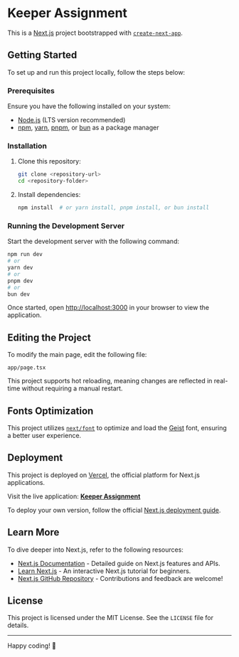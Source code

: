 # Keeper Assignment

This is a [Next.js](https://nextjs.org) project bootstrapped with [`create-next-app`](https://nextjs.org/docs/app/api-reference/cli/create-next-app).

## Getting Started

To set up and run this project locally, follow the steps below:

### Prerequisites
Ensure you have the following installed on your system:
- [Node.js](https://nodejs.org/) (LTS version recommended)
- [npm](https://www.npmjs.com/), [yarn](https://yarnpkg.com/), [pnpm](https://pnpm.io/), or [bun](https://bun.sh/) as a package manager

### Installation
1. Clone this repository:
   ```bash
   git clone <repository-url>
   cd <repository-folder>
   ```
2. Install dependencies:
   ```bash
   npm install  # or yarn install, pnpm install, or bun install
   ```

### Running the Development Server

Start the development server with the following command:
```bash
npm run dev
# or
yarn dev
# or
pnpm dev
# or
bun dev
```

Once started, open [http://localhost:3000](http://localhost:3000) in your browser to view the application.

## Editing the Project

To modify the main page, edit the following file:
```
app/page.tsx
```
This project supports hot reloading, meaning changes are reflected in real-time without requiring a manual restart.

## Fonts Optimization

This project utilizes [`next/font`](https://nextjs.org/docs/app/building-your-application/optimizing/fonts) to optimize and load the [Geist](https://vercel.com/font) font, ensuring a better user experience.

## Deployment

This project is deployed on [Vercel](https://vercel.com), the official platform for Next.js applications.

Visit the live application: **[Keeper Assignment](https://keeperassignment.vercel.app)**

To deploy your own version, follow the official [Next.js deployment guide](https://nextjs.org/docs/app/building-your-application/deploying).


## Learn More

To dive deeper into Next.js, refer to the following resources:
- [Next.js Documentation](https://nextjs.org/docs) - Detailed guide on Next.js features and APIs.
- [Learn Next.js](https://nextjs.org/learn) - An interactive Next.js tutorial for beginners.
- [Next.js GitHub Repository](https://github.com/vercel/next.js) - Contributions and feedback are welcome!


## License

This project is licensed under the MIT License. See the `LICENSE` file for details.

---

Happy coding! 🚀

